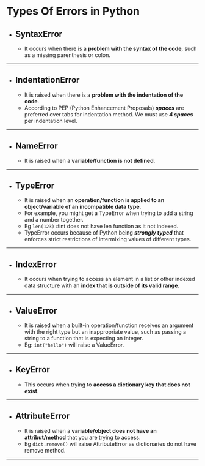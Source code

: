 # Types Of Errors in Python

* ## SyntaxError

  * It occurs when there is a **problem with the syntax of the code**, such as a missing parenthesis or colon.
  
---

* ## IndentationError

  * It is raised when there is a **problem with the indentation of the code**.
  * According to PEP (Python Enhancement Proposals) ***spaces*** are preferred over tabs for indentation method. We must use ***4 spaces*** per indentation level.

---

* ## NameError
  
  * It is raised when a **variable/function is not defined**.
  
---

* ## TypeError

  * It is raised when an **operation/function is applied to an object/variable of an incompatible data type**.
  * For example, you might get a TypeError when trying to add a string and a number together.
  * Eg ```len(123)``` #int does not have len function as it not indexed.
  * TypeError occurs because of Python being ***strongly typed*** that enforces strict restrictions of intermixing values of different types.

---

* ## IndexError

  * It occurs when trying to access an element in a list or other indexed data structure with an **index that is outside of its valid range**.

---

* ## ValueError

  * It is raised when a built-in operation/function receives an argument with the right type but an inappropriate value, such as passing a string to a function that is expecting an integer.
  * Eg: ```int("hello")``` will raise a ValueError.

---

* ## KeyError

  * This occurs when trying to **access a dictionary key that does not exist**.

---

* ## AttributeError

  * It is raised when a **variable/object does not have an attribut/method** that you are trying to access.
  * Eg ```dict.remove()``` will raise AttributeError as dictionaries do not have remove method.

---
